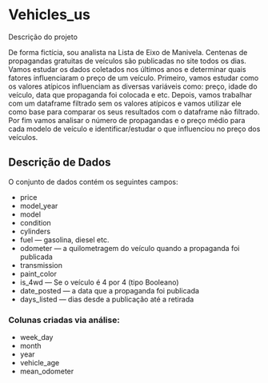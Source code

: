 # Vehicles_us

Descrição do projeto

De forma fictícia, sou analista na Lista de Eixo de Manivela. Centenas de propagandas gratuitas de veículos são publicadas no site todos os dias. Vamos estudar os dados coletados nos últimos anos e determinar quais fatores influenciaram o preço de um veículo.
Primeiro, vamos estudar como os valores atípicos influenciam as diversas variáveis como: preço, idade do veículo, data que propaganda foi colocada e etc.
Depois, vamos trabalhar com um dataframe filtrado sem os valores atípicos e vamos utilizar ele como base para comparar os seus resultados com o dataframe não filtrado.
Por fim vamos analisar o número de propagandas e o preço médio para cada modelo de veículo e identificar/estudar o que influenciou no preço dos veículos.

## Descrição de Dados
O conjunto de dados contém os seguintes campos:
- price
- model_year
- model
- condition
- cylinders
- fuel — gasolina, diesel etc.
- odometer — a quilometragem do veículo quando a propaganda foi publicada
- transmission
- paint_color
- is_4wd — Se o veículo é 4 por 4 (tipo Booleano)
- date_posted — a data que a propaganda foi publicada
- days_listed — dias desde a publicação até a retirada

### Colunas criadas via análise:
 - week_day
 - month
 - year
 - vehicle_age
 - mean_odometer
